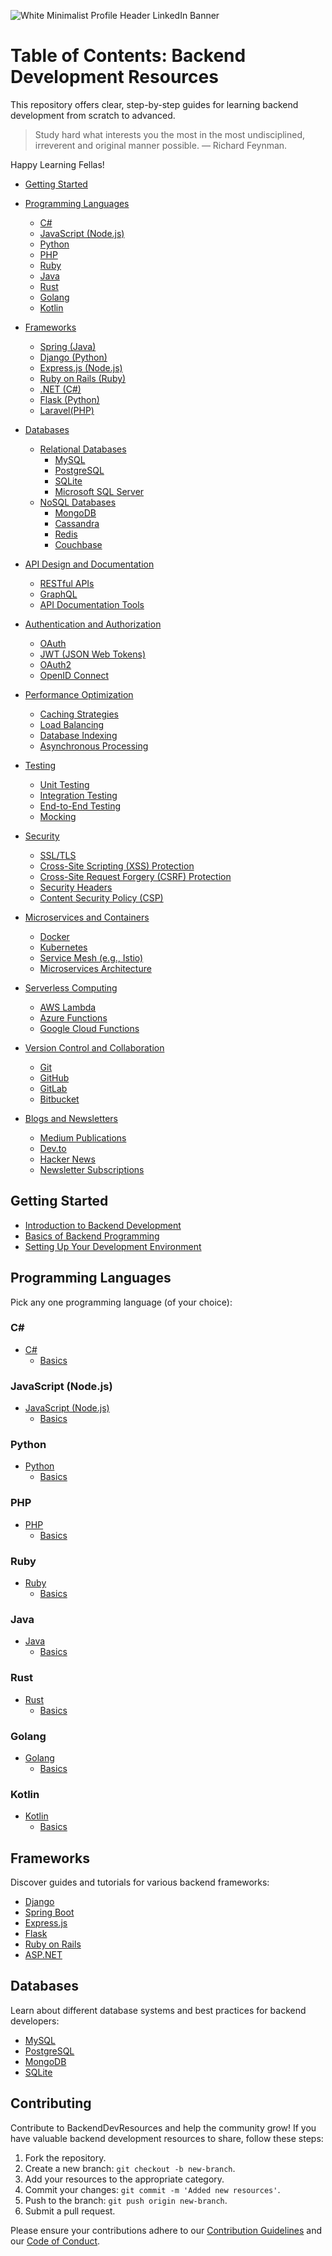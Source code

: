 ![White Minimalist Profile Header LinkedIn Banner](https://github.com/Satyxm/BackendDevResources/assets/97077594/f470e7b0-a6cb-4e0a-8157-12f48571a1f1)



# Table of Contents: Backend Development Resources

This repository offers clear, step-by-step guides for learning backend development from scratch to advanced.

> Study hard what interests you the most in the most undisciplined, irreverent and original manner possible. — Richard Feynman.

Happy Learning Fellas!

- [Getting Started](#getting-started)
- [Programming Languages](#programming-languages)
  - [C#](#c)
  - [JavaScript (Node.js)](#javascript-nodejs)
  - [Python](#python)
  - [PHP](#php)
  - [Ruby](#ruby)
  - [Java](#java)
  - [Rust](#rust)
  - [Golang](#golang)
  - [Kotlin](#kotlin)
  
- [Frameworks](#frameworks)
  - [Spring (Java)](#spring)
  - [Django (Python)](#django)
  - [Express.js (Node.js)](#expressjs)
  - [Ruby on Rails (Ruby)](#ruby-on-rails)
  - [.NET (C#)](#dotnet)
  - [Flask (Python)](#flask)
  - [Laravel(PHP)](#laravel)
- [Databases](#databases)
  - [Relational Databases](#relational-databases)
    - [MySQL](#mysql)
    - [PostgreSQL](#postgresql)
    - [SQLite](#sqlite)
    - [Microsoft SQL Server](#microsoft-sql-server)
  - [NoSQL Databases](#nosql-databases)
    - [MongoDB](#mongodb)
    - [Cassandra](#cassandra)
    - [Redis](#redis)
    - [Couchbase](#couchbase)
- [API Design and Documentation](#api-design-and-documentation)
  - [RESTful APIs](#restful-apis)
  - [GraphQL](#graphql)
  - [API Documentation Tools](#api-documentation-tools)
- [Authentication and Authorization](#authentication-and-authorization)
  - [OAuth](#oauth)
  - [JWT (JSON Web Tokens)](#jwt-json-web-tokens)
  - [OAuth2](#oauth2)
  - [OpenID Connect](#openid-connect)
- [Performance Optimization](#performance-optimization)
  - [Caching Strategies](#caching-strategies)
  - [Load Balancing](#load-balancing)
  - [Database Indexing](#database-indexing)
  - [Asynchronous Processing](#asynchronous-processing)
- [Testing](#testing)
  - [Unit Testing](#unit-testing)
  - [Integration Testing](#integration-testing)
  - [End-to-End Testing](#end-to-end-testing)
  - [Mocking](#mocking)
- [Security](#security)
  - [SSL/TLS](#ssltls)
  - [Cross-Site Scripting (XSS) Protection](#cross-site-scripting-xss-protection)
  - [Cross-Site Request Forgery (CSRF) Protection](#cross-site-request-forgery-csrf-protection)
  - [Security Headers](#security-headers)
  - [Content Security Policy (CSP)](#content-security-policy-csp)
- [Microservices and Containers](#microservices-and-containers)
  - [Docker](#docker)
  - [Kubernetes](#kubernetes)
  - [Service Mesh (e.g., Istio)](#service-mesh)
  - [Microservices Architecture](#microservices-architecture)
- [Serverless Computing](#serverless-computing)
  - [AWS Lambda](#aws-lambda)
  - [Azure Functions](#azure-functions)
  - [Google Cloud Functions](#google-cloud-functions)
- [Version Control and Collaboration](#version-control-and-collaboration)
  - [Git](#git)
  - [GitHub](#github)
  - [GitLab](#gitlab)
  - [Bitbucket](#bitbucket)
- [Blogs and Newsletters](#blogs-and-newsletters)
  - [Medium Publications](#medium-publications)
  - [Dev.to](#devto)
  - [Hacker News](#hacker-news)
  - [Newsletter Subscriptions](#newsletter-subscriptions)
 
## Getting Started
  - [Introduction to Backend Development](https://www.freecodecamp.org/news/learn-backend-development/)
  - [Basics of Backend Programming](https://www.codecademy.com/learn/introduction-to-back-end-programming)
  - [Setting Up Your Development Environment](https://youtu.be/ZbQQYUl-ojA?si=jSyzSHG0rvABgIQo)

## Programming Languages

Pick any one programming language (of your choice):

### C#
- [C#](https://www.w3schools.com/cs/index.php)
  - [Basics](https://youtu.be/gfkTfcpWqAY?si=FlMvdVwVKf-ichsv)
 
### JavaScript (Node.js)
- [JavaScript (Node.js)](https://nodejs.org/en/learn)
  - [Basics](https://youtu.be/pkg0J6lpKT4?si=qf9KkGWJRgPkz0Ob)
 
### Python
- [Python](https://www.freecodecamp.org/news/backend-web-development-with-python-full-course/)
  - [Basics](https://www.youtube.com/live/woVJ4N5nl_s?si=RSZvdogkwzZsn-RA)
 
### PHP
- [PHP](https://www.w3schools.com/php/)
  - [Basics](https://youtu.be/PGvrnas2_Pk?si=HKw1KPZxiND589YJ)
 
### Ruby
- [Ruby](https://www.ruby-lang.org/en/documentation/quickstart/)
  - [Basics](https://www.ruby-lang.org/en/documentation/quickstart/)

### Java
- [Java]()
  - [Basics]()
 
### Rust
- [Rust](link-to-rust-resources)
  - [Basics](link-to-rust-resources)

 ### Golang
- [Golang](link-to-golang-resources)
  - [Basics](link-to-golang-resources)
 
### Kotlin
- [Kotlin](https://www.youtube.com/watch?v=EExSSotojVI&pp=ygUPa290bGluIHR1dG9yaWFs)
  - [Basics](https://www.w3schools.com/KOTLIN/index.php)

## Frameworks

Discover guides and tutorials for various backend frameworks:

- [Django](link-to-django-resources)
- [Spring Boot](link-to-java-resources)
- [Express.js](link-to-expressjs-resources)
- [Flask](link-to-flask-resources)
- [Ruby on Rails](link-to-rails-resources)
- [ASP.NET](link-to-aspnet-resources)

## Databases

Learn about different database systems and best practices for backend developers:

- [MySQL](link-to-mysql-resources)
- [PostgreSQL](link-to-postgresql-resources)
- [MongoDB](link-to-mongodb-resources)
- [SQLite](link-to-sqlite-resources)





## Contributing

Contribute to BackendDevResources and help the community grow! If you have valuable backend development resources to share, follow these steps:

1. Fork the repository.
2. Create a new branch: `git checkout -b new-branch`.
3. Add your resources to the appropriate category.
4. Commit your changes: `git commit -m 'Added new resources'`.
5. Push to the branch: `git push origin new-branch`.
6. Submit a pull request.

Please ensure your contributions adhere to our [Contribution Guidelines](ContributionGuidelines.md) and our [Code of Conduct](CODE_OF_CONDUCT.md).
